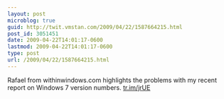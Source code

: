 ```yaml
---
layout: post
microblog: true
guid: http://twit.vmstan.com/2009/04/22/1587664215.html
post_id: 3051451
date: 2009-04-22T14:01:17-0600
lastmod: 2009-04-22T14:01:17-0600
type: post
url: /2009/04/22/1587664215.html
---
```

Rafael from withinwindows.com highlights the problems with my recent report on Windows 7 version numbers. [tr.im/jrUE](http://tr.im/jrUE)
